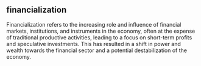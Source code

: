 ## financialization
Financialization refers to the increasing role and influence of financial markets, institutions, and instruments in the economy, often at the expense of traditional productive activities, leading to a focus on short-term profits and speculative investments. This has resulted in a shift in power and wealth towards the financial sector and a potential destabilization of the economy.


